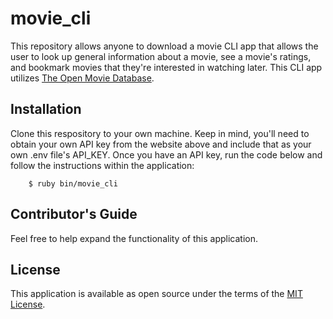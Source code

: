 # movie_cli

This repository allows anyone to download a movie CLI app that allows the user to look up general information about a movie, see a movie's ratings, and bookmark movies that they're interested in watching later. This CLI app utilizes [The Open Movie Database](http://www.omdbapi.com).


## Installation

Clone this respository to your own machine. Keep in mind, you'll need to obtain your own API key from the website above and include that as your own .env file's API_KEY. Once you have an API key, run the code below and follow the instructions within the application:
```
    $ ruby bin/movie_cli
```
## Contributor's Guide

Feel free to help expand the functionality of this application.

## License

This application is available as open source under the terms of the [MIT License](http://opensource.org/licenses/MIT).